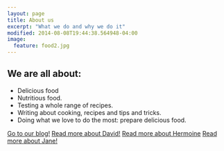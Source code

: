 ```yaml
---
layout: page
title: About us
excerpt: "What we do and why we do it"
modified: 2014-08-08T19:44:38.564948-04:00
image:
  feature: food2.jpg
---
```



## We are all about:

* Delicious food
* Nutritious food.
* Testing a whole range of recipes.
* Writing about cooking, recipes and tips and tricks.
* Doing what we love to do the most: prepare delicious food.

<a markdown="0" href="{{ site.url }}/blog" class="btn">Go to our blog!</a>
<a markdown="0" href="{{ site.url }}/blog" class="btn">Read more about David!</a>
<a markdown="0" href="{{ site.url }}/blog" class="btn">Read more about Hermoine</a>
<a markdown="0" href="{{ site.url }}/blog" class="btn">Read more about Jane!</a>




[^1]: Example: *domain.com/category-name/post-title*